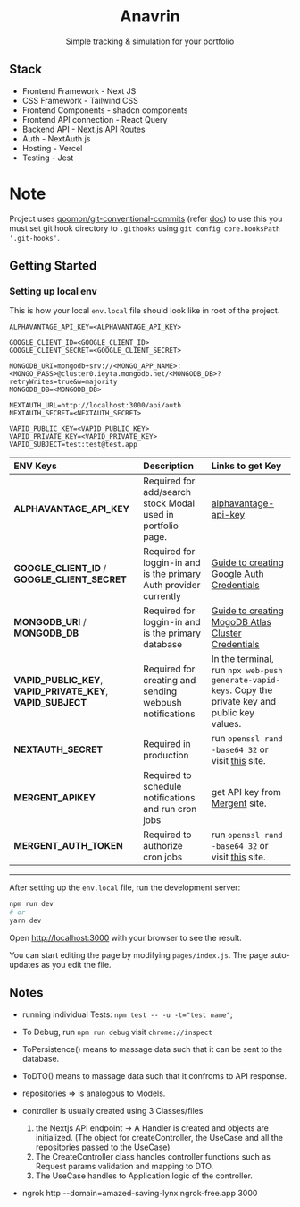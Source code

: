 <div align="center">
    <h1>Anavrin</h1>
    <p>Simple tracking & simulation for your portfolio</p>
</div>

## Stack

* Frontend Framework - Next JS
* CSS Framework - Tailwind CSS
* Frontend Components - shadcn components
* Frontend API connection - React Query
* Backend API - Next.js API Routes 
* Auth - NextAuth.js
* Hosting - Vercel
* Testing - Jest

# Note

Project uses [qoomon/git-conventional-commits](https://github.com/qoomon/git-conventional-commits) (refer [doc](https://gist.github.com/MidasXIV/080e017ccfec9d0c37aff3fb78f1e43b)) to use this you must set git hook directory to `.githooks` using `git config core.hooksPath '.git-hooks'`.

## Getting Started

[google-auth-mongodb-setup-guide]: https://betterprogramming.pub/build-a-note-taking-app-with-google-authentication-in-next-js-f0835d14034e

### Setting up local env

This is how your local `env.local` file should look like in root of the project.

```
ALPHAVANTAGE_API_KEY=<ALPHAVANTAGE_API_KEY>

GOOGLE_CLIENT_ID=<GOOGLE_CLIENT_ID>
GOOGLE_CLIENT_SECRET=<GOOGLE_CLIENT_SECRET>

MONGODB_URI=mongodb+srv://<MONGO_APP_NAME>:<MONGO_PASS>@cluster0.ieyta.mongodb.net/<MONGODB_DB>?retryWrites=true&w=majority
MONGODB_DB=<MONGODB_DB>

NEXTAUTH_URL=http://localhost:3000/api/auth
NEXTAUTH_SECRET=<NEXTAUTH_SECRET>

VAPID_PUBLIC_KEY=<VAPID_PUBLIC_KEY>
VAPID_PRIVATE_KEY=<VAPID_PRIVATE_KEY>
VAPID_SUBJECT=test:test@test.app
```

| ENV Keys | Description | Links to get Key |
| :- | :- | :- |
| **ALPHAVANTAGE_API_KEY** | Required for add/search stock Modal used in portfolio page. | [alphavantage-api-key](https://www.alphavantage.co/support/#api-key) |
| **GOOGLE_CLIENT_ID** / **GOOGLE_CLIENT_SECRET**| Required for loggin-in and is the primary Auth provider currently | [Guide to creating Google Auth Credentials][google-auth-mongodb-setup-guide] |
| **MONGODB_URI** / **MONGODB_DB**| Required for loggin-in and is the primary database | [Guide to creating MogoDB Atlas Cluster Credentials][google-auth-mongodb-setup-guide] |
|**VAPID_PUBLIC_KEY**, **VAPID_PRIVATE_KEY**, **VAPID_SUBJECT**| Required for creating and sending webpush notifications | In the terminal, run `npx web-push generate-vapid-keys`. Copy the private key and public key values. |
|**NEXTAUTH_SECRET**| Required in production  |run `openssl rand -base64 32` or visit [this](https://generate-secret.vercel.app/32) site.|
|**MERGENT_APIKEY**| Required to schedule notifications and run cron jobs |get API key from [Mergent](https://mergent.co/) site.|
|**MERGENT_AUTH_TOKEN**| Required to authorize cron jobs |run `openssl rand -base64 32` or visit [this](https://generate-secret.vercel.app/32) site.|

***

After setting up the `env.local` file, run the development server:

```bash
npm run dev
# or
yarn dev
```

Open [http://localhost:3000](http://localhost:3000) with your browser to see the result.

You can start editing the page by modifying `pages/index.js`. The page auto-updates as you edit the file.

## Notes
* running individual Tests: `npm test -- -u -t="test name"`;
* To Debug, run `npm run debug` visit `chrome://inspect`
* ToPersistence() means to massage data such that it can be sent to the database.
* ToDTO() means to massage data such that it confroms to API response.
* repositories => is analogous to Models.
* controller is usually created using 3 Classes/files
   1. the Nextjs API endpoint -> A Handler is created and objects are initialized. (The object for createController, the UseCase and all the repositories passed to the UseCase) 
   2. The CreateController class handles controller functions such as Request params validation and mapping to DTO.
   3. The UseCase handles to Application logic of the controller.

* ngrok http --domain=amazed-saving-lynx.ngrok-free.app 3000
